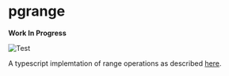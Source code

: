 # pgrange
**Work In Progress**

![Test](https://github.com/qugu2427/pgrange/actions/workflows/test.yml/badge.svg)

A typescript implemtation of range operations as described [here](https://www.postgresql.org/docs/9.3/functions-range.html).
